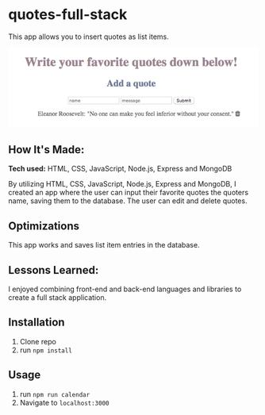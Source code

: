 # quotes-full-stack
This app allows you to insert quotes as list items.

![quotes](https://github.com/gabrielacepeda/quotes-full-stack/blob/master/quotes/quotespreview.png)

## How It's Made:

**Tech used:** HTML, CSS, JavaScript, Node.js, Express and MongoDB

By utilizing HTML, CSS, JavaScript, Node.js, Express and MongoDB, I created an app where the user can input their favorite quotes the quoters name, saving them to the database. The user can edit and delete quotes.

## Optimizations

This app works and saves list item entries in the database.

## Lessons Learned:

I enjoyed combining front-end and back-end languages and libraries to create a full stack application.

## Installation

1. Clone repo
2. run `npm install`

## Usage

1. run `npm run calendar`
2. Navigate to `localhost:3000`
